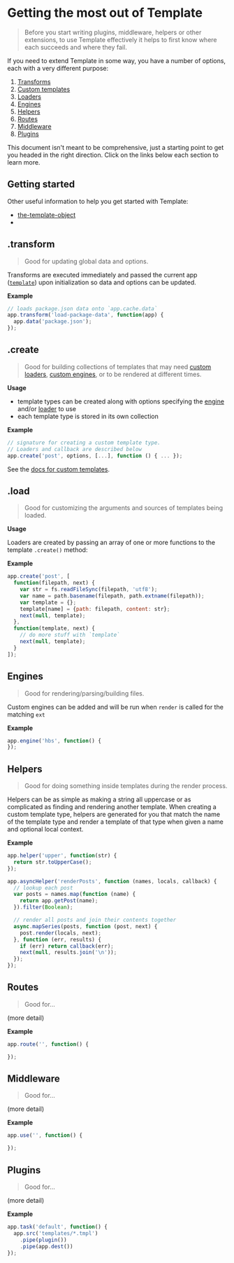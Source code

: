 # Getting the most out of Template

> Before you start writing plugins, middleware, helpers or other extensions, to use Template effectively it helps to first know where each succeeds and where they fail.

If you need to extend Template in some way, you have a number of options, each with a very different purpose:

1. [Transforms](#transforms)
1. [Custom templates](#custom-templates-subtypes)
1. [Loaders](#loaders)
1. [Engines](#engines)
1. [Helpers](#helpers)
1. [Routes](#routes)
1. [Middleware](#middleware)
1. [Plugins](#plugins)

This document isn't meant to be comprehensive, just a starting point to get you headed in the right direction. Click on the links below each section to learn more.

## Getting started

Other useful information to help you get started with Template:

 - [the-template-object](#the-template-object)
 - [](#the-template-object)


## .transform

> Good for updating global data and options.

Transforms are executed immediately and passed the current app ([`template`](https://github.com/jonschlinkert/template)) upon initialization so data and options can be updated.

**Example**

```js
// loads package.json data onto `app.cache.data`
app.transform('load-package-data', function(app) {
  app.data('package.json');
});
```

## .create

> Good for building collections of templates that may need [custom loaders](#loaders), [custom engines](#engines), or to be rendered at different times.

**Usage**

 - template types can be created along with options specifying the [engine](#engines) and/or [loader](#loaders) to use
 - each template type is stored in its own collection

**Example**

```js
// signature for creating a custom template type.
// Loaders and callback are described below
app.create('post', options, [...], function () { ... });
```

See the [docs for custom templates](./api-create.md).


## .load

> Good for customizing the arguments and sources of templates being loaded.

**Usage**

Loaders are created by passing an array of one or more functions to the template `.create()` method:

**Example**

```js
app.create('post', [
  function(filepath, next) {
    var str = fs.readFileSync(filepath, 'utf8');
    var name = path.basename(filepath, path.extname(filepath));
    var template = {};
    template[name] = {path: filepath, content: str};
    next(null, template);
  },
  function(template, next) {
    // do more stuff with `template`
    next(null, template);
  }
]);
```


## Engines

> Good for rendering/parsing/building files.

Custom engines can be added and will be run when `render` is called for the matching `ext`

**Example**

```js
app.engine('hbs', function() {
});
```

## Helpers

> Good for doing something inside templates during the render process.

Helpers can be as simple as making a string all uppercase or as complicated as finding and rendering another template. When creating a custom template type, helpers are generated for you that match the name of the template type and render a template of that type when given a name and optional local context.

**Example**

```js
app.helper('upper', function(str) {
  return str.toUpperCase();
});

app.asyncHelper('renderPosts', function (names, locals, callback) {
  // lookup each post
  var posts = names.map(function (name) {
    return app.getPost(name);
  }).filter(Boolean);

  // render all posts and join their contents together
  async.mapSeries(posts, function (post, next) {
    post.render(locals, next);
  }, function (err, results) {
    if (err) return callback(err);
    next(null, results.join('\n'));
  });
});
```

## Routes

> Good for...

(more detail)

**Example**

```js
app.route('', function() {

});
```

## Middleware

> Good for...

(more detail)

**Example**

```js
app.use('', function() {

});
```

## Plugins

> Good for...

(more detail)

**Example**

```js
app.task('default', function() {
  app.src('templates/*.tmpl')
    .pipe(plugin())
    .pipe(app.dest())
});
```
